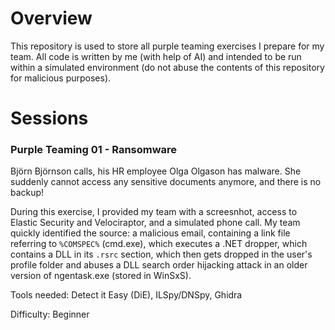 # Overview

This repository is used to store all purple teaming exercises I prepare for my team. All code is written by me (with help of AI) and intended to be run within a simulated environment (do not abuse the contents of this repository for malicious purposes).

# Sessions

### Purple Teaming 01 - Ransomware

Björn Björnson calls, his HR employee Olga Olgason has malware. She suddenly cannot access any sensitive documents anymore, and there is no backup!

During this exercise, I provided my team with a screesnhot, access to Elastic Security and Velociraptor, and a simulated phone call. My team quickly identified the source: a malicious email, containing a link file referring to `%COMSPEC%` (cmd.exe), which executes a .NET dropper, which contains a DLL in its `.rsrc` section, which then gets dropped in the user's profile folder and abuses a DLL search order hijacking attack in an older version of ngentask.exe (stored in WinSxS).

Tools needed: Detect it Easy (DiE), ILSpy/DNSpy, Ghidra

Difficulty: Beginner
